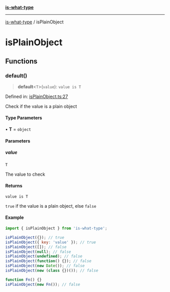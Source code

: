 [**is-what-type**](index.md)

***

[is-what-type](modules.md) / isPlainObject

# isPlainObject

## Functions

### default()

> **default**\<`T`\>(`value`): `value is T`

Defined in: [isPlainObject.ts:27](https://github.com/fengxinming/is-what-type/blob/0c5056645ee3ca915d569899c6e6192d9d8dc8a8/src/isPlainObject.ts#L27)

Check if the value is a plain object

#### Type Parameters

• **T** = `object`

#### Parameters

##### value

`T`

The value to check

#### Returns

`value is T`

`true` if the value is a plain object, else `false`

#### Example

```js
import { isPlainObject } from 'is-what-type';

isPlainObject({}); // true
isPlainObject({ key: 'value' }); // true
isPlainObject([]); // false
isPlainObject(null); // false
isPlainObject(undefined); // false
isPlainObject(function() {}); // false
isPlainObject(new Date()); // false
isPlainObject(new (class {})()); // false

function Fn() {}
isPlainObject(new Fn()); // false
```
